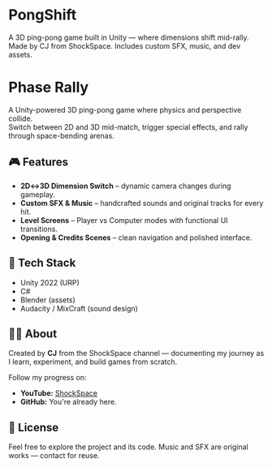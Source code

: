 # PongShift
A 3D ping-pong game built in Unity — where dimensions shift mid-rally. Made by CJ from ShockSpace. Includes custom SFX, music, and dev assets.
 # Phase Rally

A Unity-powered 3D ping-pong game where physics and perspective collide.  
Switch between 2D and 3D mid-match, trigger special effects, and rally through space-bending arenas.

## 🎮 Features
- **2D↔3D Dimension Switch** – dynamic camera changes during gameplay.
- **Custom SFX & Music** – handcrafted sounds and original tracks for every hit.
- **Level Screens** – Player vs Computer modes with functional UI transitions.
- **Opening & Credits Scenes** – clean navigation and polished interface.

## 🧰 Tech Stack
- Unity 2022 (URP)
- C#
- Blender (assets)
- Audacity / MixCraft (sound design)

## 🧑‍💻 About
Created by **CJ** from the ShockSpace channel — documenting my journey as I learn, experiment, and build games from scratch.

Follow my progress on:
- **YouTube:** [ShockSpace]([https://www.youtube.com/@ShockSpace](https://www.youtube.com/@ShockSpace1/videos))
- **GitHub:** You're already here.

## 🪩 License
Feel free to explore the project and its code. Music and SFX are original works — contact for reuse.
